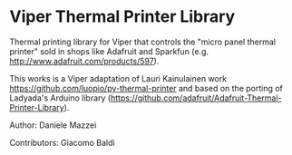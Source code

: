 Viper  Thermal Printer Library
==============================

Thermal printing library for Viper that controls the "micro panel thermal printer" sold in
shops like Adafruit and Sparkfun (e.g. http://www.adafruit.com/products/597). 

This works is a Viper adaptation of Lauri Kainulainen work https://github.com/luopio/py-thermal-printer and based on the porting of Ladyada's Arduino library (https://github.com/adafruit/Adafruit-Thermal-Printer-Library). 

Author: 
Daniele Mazzei

Contributors:
Giacomo Baldi

